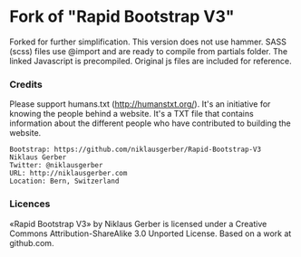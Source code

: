# Fork of "Rapid Bootstrap V3"
Forked for further simplification. This version does not use hammer. SASS (scss) files use @import and are ready to compile from partials folder. The linked Javascript is precompiled. Original js files are included for reference.

### Credits
Please support humans.txt (http://humanstxt.org/). It's an initiative for knowing the people behind a website. It's a TXT file that contains information about the different people who have contributed to building the website.

	Bootstrap: https://github.com/niklausgerber/Rapid-Bootstrap-V3
	Niklaus Gerber
	Twitter: @niklausgerber
	URL: http://niklausgerber.com
	Location: Bern, Switzerland
	
### Licences
«Rapid Bootstrap V3» by Niklaus Gerber is licensed under a Creative Commons Attribution-ShareAlike 3.0 Unported License.
Based on a work at github.com.